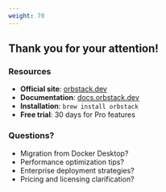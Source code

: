 ```yaml
---
weight: 70
---
```


## Thank you for your attention!

### Resources
- **Official site**: [orbstack.dev](https://orbstack.dev)
- **Documentation**: [docs.orbstack.dev](https://docs.orbstack.dev)
- **Installation**: `brew install orbstack`
- **Free trial**: 30 days for Pro features

### Questions?
- Migration from Docker Desktop?
- Performance optimization tips?
- Enterprise deployment strategies?
- Pricing and licensing clarification?
